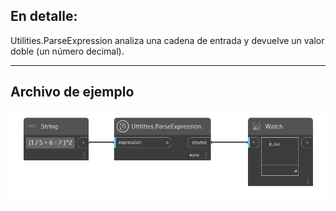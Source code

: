 ## En detalle:
Utilities.ParseExpression analiza una cadena de entrada y devuelve un valor doble (un número decimal).
___
## Archivo de ejemplo

![Utilities.ParseExpression](./DynamoUnits.Utilities.ParseExpression_img.png)
